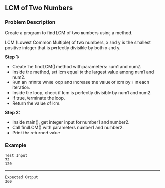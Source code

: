 ## LCM of Two Numbers

### Problem Description
Create a program to find LCM of two numbers using a method.

LCM (Lowest Common Multiple) of two numbers, x and y is the smallest positive integer that is perfectly divisible by both x and y.

**Step 1:**

- Create the findLCM() method with parameters: num1 and num2.
- Inside the method, set lcm equal to the largest value among num1 and num2.
- Run an infinite while loop and increase the value of lcm by 1 in each iteration.
- Inside the loop, check if lcm is perfectly divisible by num1 and num2.
- If true, terminate the loop.
- Return the value of lcm.

**Step 2:**

- Inside main(), get integer input for number1 and number2.
- Call findLCM() with parameters number1 and number2.
- Print the returned value.

### Example
    Test Input
    72
    120
------
    Expected Output
    360